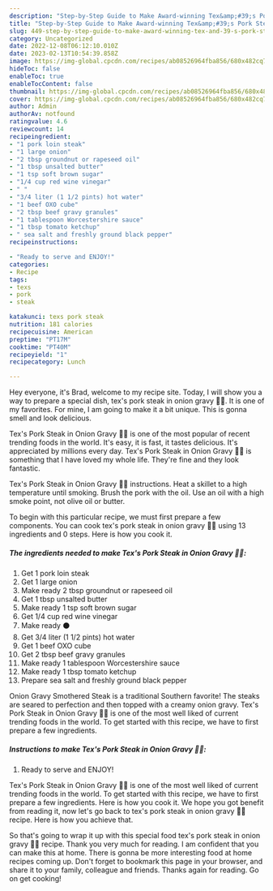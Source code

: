 ```yaml
---
description: "Step-by-Step Guide to Make Award-winning Tex&amp;#39;s Pork Steak in Onion Gravy 🐷🍲"
title: "Step-by-Step Guide to Make Award-winning Tex&amp;#39;s Pork Steak in Onion Gravy 🐷🍲"
slug: 449-step-by-step-guide-to-make-award-winning-tex-and-39-s-pork-steak-in-onion-gravy
category: Uncategorized
date: 2022-12-08T06:12:10.010Z
date: 2023-02-13T10:54:39.858Z
image: https://img-global.cpcdn.com/recipes/ab08526964fba856/680x482cq70/texs-pork-steak-in-onion-gravy-recipe-main-photo.jpg
hideToc: false
enableToc: true
enableTocContent: false
thumbnail: https://img-global.cpcdn.com/recipes/ab08526964fba856/680x482cq70/texs-pork-steak-in-onion-gravy-recipe-main-photo.jpg
cover: https://img-global.cpcdn.com/recipes/ab08526964fba856/680x482cq70/texs-pork-steak-in-onion-gravy-recipe-main-photo.jpg
author: Admin
authorAv: notfound
ratingvalue: 4.6
reviewcount: 14
recipeingredient:
- "1 pork loin steak"
- "1 large onion"
- "2 tbsp groundnut or rapeseed oil"
- "1 tbsp unsalted butter"
- "1 tsp soft brown sugar"
- "1/4 cup red wine vinegar"
- " "
- "3/4 liter (1 1/2 pints) hot water"
- "1 beef OXO cube"
- "2 tbsp beef gravy granules"
- "1 tablespoon Worcestershire sauce"
- "1 tbsp tomato ketchup"
- " sea salt and freshly ground black pepper"
recipeinstructions:

- "Ready to serve and ENJOY!"
categories:
- Recipe
tags:
- texs
- pork
- steak

katakunci: texs pork steak 
nutrition: 181 calories
recipecuisine: American
preptime: "PT17M"
cooktime: "PT40M"
recipeyield: "1"
recipecategory: Lunch

---
```



Hey everyone, it's Brad, welcome to my recipe site. Today, I will show you a way to prepare a special dish, tex&#39;s pork steak in onion gravy 🐷🍲. It is one of my favorites. For mine, I am going to make it a bit unique. This is gonna smell and look delicious.

Tex&#39;s Pork Steak in Onion Gravy 🐷🍲 is one of the most popular of recent trending foods in the world. It's easy, it is fast, it tastes delicious. It's appreciated by millions every day. Tex&#39;s Pork Steak in Onion Gravy 🐷🍲 is something that I have loved my whole life. They're fine and they look fantastic.

Tex&#39;s Pork Steak in Onion Gravy 🐷🍲 instructions. Heat a skillet to a high temperature until smoking. Brush the pork with the oil. Use an oil with a high smoke point, not olive oil or butter.


To begin with this particular recipe, we must first prepare a few components. You can cook tex&#39;s pork steak in onion gravy 🐷🍲 using 13 ingredients and 0 steps. Here is how you cook it.

<!--inarticleads1-->

##### The ingredients needed to make Tex&#39;s Pork Steak in Onion Gravy 🐷🍲:

1. Get 1 pork loin steak
1. Get 1 large onion
1. Make ready 2 tbsp groundnut or rapeseed oil
1. Get 1 tbsp unsalted butter
1. Make ready 1 tsp soft brown sugar
1. Get 1/4 cup red wine vinegar
1. Make ready  ⚫
1. Get 3/4 liter (1 1/2 pints) hot water
1. Get 1 beef OXO cube
1. Get 2 tbsp beef gravy granules
1. Make ready 1 tablespoon Worcestershire sauce
1. Make ready 1 tbsp tomato ketchup
1. Prepare  sea salt and freshly ground black pepper


Onion Gravy Smothered Steak is a traditional Southern favorite! The steaks are seared to perfection and then topped with a creamy onion gravy. Tex&#39;s Pork Steak in Onion Gravy 🐷🍲 is one of the most well liked of current trending foods in the world. To get started with this recipe, we have to first prepare a few ingredients. 

<!--inarticleads2-->

##### Instructions to make Tex&#39;s Pork Steak in Onion Gravy 🐷🍲:


1. Ready to serve and ENJOY!

Tex&#39;s Pork Steak in Onion Gravy 🐷🍲 is one of the most well liked of current trending foods in the world. To get started with this recipe, we have to first prepare a few ingredients. Here is how you cook it. We hope you got benefit from reading it, now let&#39;s go back to tex&#39;s pork steak in onion gravy 🐷🍲 recipe. Here is how you achieve that. 

So that's going to wrap it up with this special food tex&#39;s pork steak in onion gravy 🐷🍲 recipe. Thank you very much for reading. I am confident that you can make this at home. There is gonna be more interesting food at home recipes coming up. Don't forget to bookmark this page in your browser, and share it to your family, colleague and friends. Thanks again for reading. Go on get cooking!
